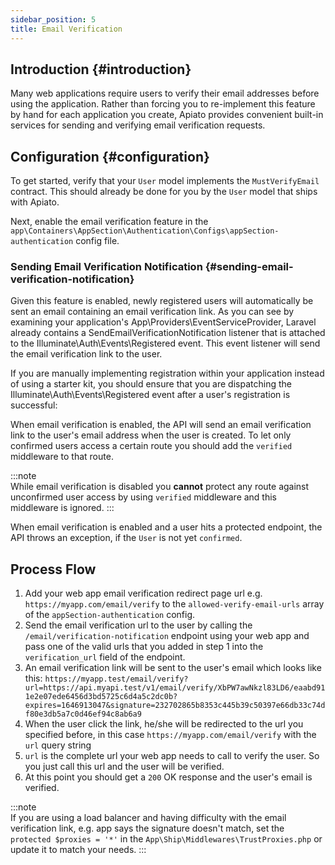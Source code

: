 ```yaml
---
sidebar_position: 5
title: Email Verification
---
```


## Introduction {#introduction}

Many web applications require users to verify their email addresses before using the application.
Rather than forcing you to re-implement this feature by hand for each application you create,
Apiato provides convenient built-in services for sending and verifying email verification requests.

## Configuration {#configuration}

To get started, verify that your `User` model implements the `MustVerifyEmail` contract.
This should already be done for you by the `User` model that ships with Apiato.

Next,
enable the email verification feature in the `app\Containers\AppSection\Authentication\Configs\appSection-authentication` config file.

### Sending Email Verification Notification {#sending-email-verification-notification}
Given this feature is enabled,
newly registered users will automatically be sent an email containing an email verification link.
As you can see by examining your application's App\Providers\EventServiceProvider,
Laravel already contains a SendEmailVerificationNotification listener
that is attached to the Illuminate\Auth\Events\Registered event.
This event listener will send the email verification link to the user.

If you are manually implementing registration within your application instead of using a starter kit,
you should ensure
that you are dispatching the Illuminate\Auth\Events\Registered event after a user's registration is successful:

When email verification is enabled,
the API will send an email verification link to the user's email address when the user is created.
To let only confirmed users
access a certain route you should add the `verified` middleware to that route.

:::note  
While email verification is disabled you **cannot** protect any route against unconfirmed user access by using `verified` middleware and this
middleware is ignored.
:::


When email verification is enabled and a user hits a protected endpoint, the API throws an exception, if the `User` is not yet `confirmed`.

## Process Flow
1) Add your web app email verification redirect page url e.g. `https://myapp.com/email/verify` to the
   `allowed-verify-email-urls` array of the `appSection-authentication` config.
2) Send the email verification url to the user by calling the `/email/verification-notification` endpoint using your web app and pass one of the valid urls that you added in step 1 into the `verification_url` field of the endpoint.
3) An email verification link will be sent to the user's email which looks like this: `https://myapp.test/email/verify?url=https://api.myapi.test/v1/email/verify/XbPW7awNkzl83LD6/eaabd911e2e07ede6456d3bd5725c6d4a5c2dc0b?expires=1646913047&signature=232702865b8353c445b39c50397e66db33c74df80e3db5a7c0d46ef94c8ab6a9`
4) When the user click the link, he/she will be redirected to the url you specified before, in this case `https://myapp.com/email/verify` with the `url` query string
5) `url` is the complete url your web app needs to call to verify the user. So you just call this url and the user will be verified.
6) At this point you should get a `200` OK response and the user's email is verified.

:::note  
If you are using a load balancer and having difficulty with the email verification link, e.g. app says the signature doesn't match,
set the `protected $proxies = '*'` in the `App\Ship\Middlewares\TrustProxies.php` or update it to match your needs.
:::  
